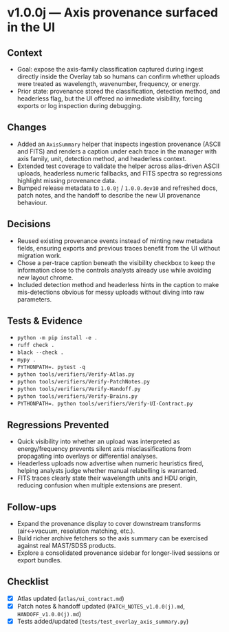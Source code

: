 # v1.0.0j — Axis provenance surfaced in the UI

## Context
- Goal: expose the axis-family classification captured during ingest directly inside the Overlay tab so
  humans can confirm whether uploads were treated as wavelength, wavenumber, frequency, or energy.
- Prior state: provenance stored the classification, detection method, and headerless flag, but the UI
  offered no immediate visibility, forcing exports or log inspection during debugging.

## Changes
- Added an `AxisSummary` helper that inspects ingestion provenance (ASCII and FITS) and renders a caption
  under each trace in the manager with axis family, unit, detection method, and headerless context.
- Extended test coverage to validate the helper across alias-driven ASCII uploads, headerless numeric
  fallbacks, and FITS spectra so regressions highlight missing provenance data.
- Bumped release metadata to `1.0.0j` / `1.0.0.dev10` and refreshed docs, patch notes, and the handoff to
  describe the new UI provenance behaviour.

## Decisions
- Reused existing provenance events instead of minting new metadata fields, ensuring exports and previous
  traces benefit from the UI without migration work.
- Chose a per-trace caption beneath the visibility checkbox to keep the information close to the controls
  analysts already use while avoiding new layout chrome.
- Included detection method and headerless hints in the caption to make mis-detections obvious for messy
  uploads without diving into raw parameters.

## Tests & Evidence
- `python -m pip install -e .`
- `ruff check .`
- `black --check .`
- `mypy .`
- `PYTHONPATH=. pytest -q`
- `python tools/verifiers/Verify-Atlas.py`
- `python tools/verifiers/Verify-PatchNotes.py`
- `python tools/verifiers/Verify-Handoff.py`
- `python tools/verifiers/Verify-Brains.py`
- `PYTHONPATH=. python tools/verifiers/Verify-UI-Contract.py`

## Regressions Prevented
- Quick visibility into whether an upload was interpreted as energy/frequency prevents silent axis
  misclassifications from propagating into overlays or differential analyses.
- Headerless uploads now advertise when numeric heuristics fired, helping analysts judge whether manual
  relabelling is warranted.
- FITS traces clearly state their wavelength units and HDU origin, reducing confusion when multiple
  extensions are present.

## Follow-ups
- Expand the provenance display to cover downstream transforms (air↔vacuum, resolution matching, etc.).
- Build richer archive fetchers so the axis summary can be exercised against real MAST/SDSS products.
- Explore a consolidated provenance sidebar for longer-lived sessions or export bundles.

## Checklist
- [x] Atlas updated (`atlas/ui_contract.md`)
- [x] Patch notes & handoff updated (`PATCH_NOTES_v1.0.0(j).md`, `HANDOFF_v1.0.0(j).md`)
- [x] Tests added/updated (`tests/test_overlay_axis_summary.py`)
